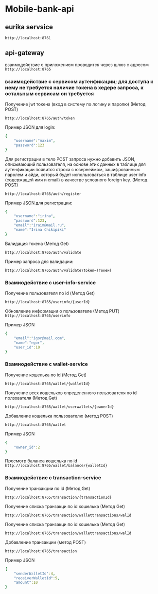 # Mobile-bank-api


## eurika servsice
```http://localhost:8761```

## api-gateway
взаимодействие с приложением проводится через шлюз с адресом 
```http://localhost:8765```


### взаимодействие с сервисом аутенфикации; для доступа к нему не требуется наличие токена в хедере запроса, к остальным сервисам он требуется
Получение jwt токена (вход в систему по логину и паролю) (Метод POST)

```http://localhost:8765/auth/token```

Пример JSON для login:
```yaml
{
    "username":"maxim",
    "password":123
}
```

Для регистрации в тело POST запроса нужно добавить JSON, описывающий пользователя, на основе этих данных в таблице для аутенфикации появится строка с юзернеймом, зашифрованным паролем и айди, который будет использоваться в таблице user info (содержащей имя и email) в качестве условного foreign key. (Метод POST)


```http://localhost:8765/auth/register```

Пример JSON для регистрации:
```yaml
{
    "username":"irina",
    "password":123,
    "email":"iraim@mail.ru",
    "name":"Irina Chikipiki"
}
```
Валидация токена (Метод Get)

```http://localhost:8765/auth/validate```

Пример запроса для валидации:

```http://localhost:8765/auth/validate?token=(токен)```

### Взамиодействие с user-info-service

Получение пользователя по id (Метод Get)

```http://localhost:8765/userinfo/{userId}```

Обновление информации о пользователе (Метод PUT)
```http://localhost:8765/userinfo```

Пример JSON
```yaml
{
    "email":"igor@mail.com",
    "name":"egor",
    "user_id":10
}
```

### Взамиодействие с wallet-service

Получение кошелька по id (Метод Get)

```http://localhost:8765/wallet/{walletId}```

Получение всех кошельков определенного пользователя по id ползователя (Метод Get)

```http://localhost:8765/wallet/userwallets/{ownerId}```

Добавление кошелька пользователю (метод POST)

```http://localhost:8765/wallet```

Пример JSON
```yaml
{
    "owner_id":2
}
```

Просмотр баланса кошелька по id
```http://localhost:8765/wallet/balance/{walletId}```


### Взамиодействие с transaction-service

Получение транзакции по id (Метод Get)

```http://localhost:8765/transaction/{transactionId}```


Получение списка транзакци по id кошелька (Метод Get)

```http://localhost:8765/transaction/wallettransactions/walId```

Получение списка транзакци по id кошелька (Метод Get)

```http://localhost:8765/transaction/wallettransactions/walId```


Добавление транзакции (метод POST)

```http://localhost:8765/transaction```

Пример JSON
```yaml
{
    "senderWalletId":4,
    "receiverWalletId":5,
    "amount":10
}
```